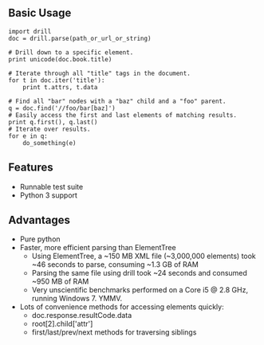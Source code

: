 ## Basic Usage

    import drill
    doc = drill.parse(path_or_url_or_string)
    
    # Drill down to a specific element.
    print unicode(doc.book.title)
    
    # Iterate through all "title" tags in the document.
    for t in doc.iter('title'):
        print t.attrs, t.data
    
    # Find all "bar" nodes with a "baz" child and a "foo" parent.
    q = doc.find('//foo/bar[baz]')
    # Easily access the first and last elements of matching results.
    print q.first(), q.last()
    # Iterate over results.
    for e in q:
        do_something(e)

## Features

* Runnable test suite
* Python 3 support

## Advantages

* Pure python
* Faster, more efficient parsing than ElementTree
    * Using ElementTree, a ~150 MB XML file (~3,000,000 elements) took ~46 seconds to parse, consuming ~1.3 GB of RAM
    * Parsing the same file using drill took ~24 seconds and consumed ~950 MB of RAM
    * Very unscientific benchmarks performed on a Core i5 @ 2.8 GHz, running Windows 7. YMMV.
* Lots of convenience methods for accessing elements quickly:
    * doc.response.resultCode.data
    * root[2].child['attr']
    * first/last/prev/next methods for traversing siblings
